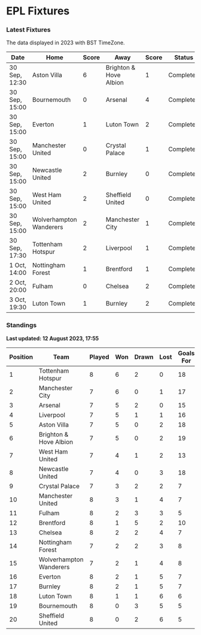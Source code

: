# EPL Fixtures

### Latest Fixtures

The data displayed in 2023 with BST TimeZone.

<!-- START_TABLE -->
| Date | Home | Score | Away | Score | Status |
|-------------|--------|--------------|--------|--------------|--------|
| 30 Sep, 12:30 | Aston Villa | 6 | Brighton & Hove Albion | 1 | Completed |
| 30 Sep, 15:00 | Bournemouth | 0 | Arsenal | 4 | Completed |
| 30 Sep, 15:00 | Everton | 1 | Luton Town | 2 | Completed |
| 30 Sep, 15:00 | Manchester United | 0 | Crystal Palace | 1 | Completed |
| 30 Sep, 15:00 | Newcastle United | 2 | Burnley | 0 | Completed |
| 30 Sep, 15:00 | West Ham United | 2 | Sheffield United | 0 | Completed |
| 30 Sep, 15:00 | Wolverhampton Wanderers | 2 | Manchester City | 1 | Completed |
| 30 Sep, 17:30 | Tottenham Hotspur | 2 | Liverpool | 1 | Completed |
| 1 Oct, 14:00 | Nottingham Forest | 1 | Brentford | 1 | Completed |
| 2 Oct, 20:00 | Fulham | 0 | Chelsea | 2 | Completed |
| 3 Oct, 19:30 | Luton Town | 1 | Burnley | 2 | Completed |
<!-- END_TABLE -->

### Standings

**Last updated: 12 August 2023, 17:55**

<!-- START_STANDINGS -->
| Position | Team | Played | Won | Drawn | Lost | Goals For | Goals Against | Goal Difference | Points |
|----------|------|--------|-----|-------|------|-----------|---------------|-----------------|--------|
| 1 | Tottenham Hotspur | 8 | 6 | 2 | 0 | 18 | 8 | 10 | 20 |
| 2 | Manchester City | 7 | 6 | 0 | 1 | 17 | 5 | 12 | 18 |
| 3 | Arsenal | 7 | 5 | 2 | 0 | 15 | 6 | 9 | 17 |
| 4 | Liverpool | 7 | 5 | 1 | 1 | 16 | 7 | 9 | 16 |
| 5 | Aston Villa | 7 | 5 | 0 | 2 | 18 | 11 | 7 | 15 |
| 6 | Brighton & Hove Albion | 7 | 5 | 0 | 2 | 19 | 14 | 5 | 15 |
| 7 | West Ham United | 7 | 4 | 1 | 2 | 13 | 10 | 3 | 13 |
| 8 | Newcastle United | 7 | 4 | 0 | 3 | 18 | 7 | 11 | 12 |
| 9 | Crystal Palace | 7 | 3 | 2 | 2 | 7 | 7 | 0 | 11 |
| 10 | Manchester United | 8 | 3 | 1 | 4 | 7 | 11 | -4 | 10 |
| 11 | Fulham | 8 | 2 | 3 | 3 | 5 | 12 | -7 | 9 |
| 12 | Brentford | 8 | 1 | 5 | 2 | 10 | 10 | 0 | 8 |
| 13 | Chelsea | 8 | 2 | 2 | 4 | 7 | 7 | 0 | 8 |
| 14 | Nottingham Forest | 7 | 2 | 2 | 3 | 8 | 10 | -2 | 8 |
| 15 | Wolverhampton Wanderers | 7 | 2 | 1 | 4 | 8 | 13 | -5 | 7 |
| 16 | Everton | 8 | 2 | 1 | 5 | 7 | 12 | -5 | 7 |
| 17 | Burnley | 8 | 2 | 1 | 5 | 7 | 16 | -9 | 7 |
| 18 | Luton Town | 8 | 1 | 1 | 6 | 6 | 15 | -9 | 4 |
| 19 | Bournemouth | 8 | 0 | 3 | 5 | 5 | 16 | -11 | 3 |
| 20 | Sheffield United | 8 | 0 | 2 | 6 | 5 | 19 | -14 | 2 |
<!-- END_STANDINGS -->
